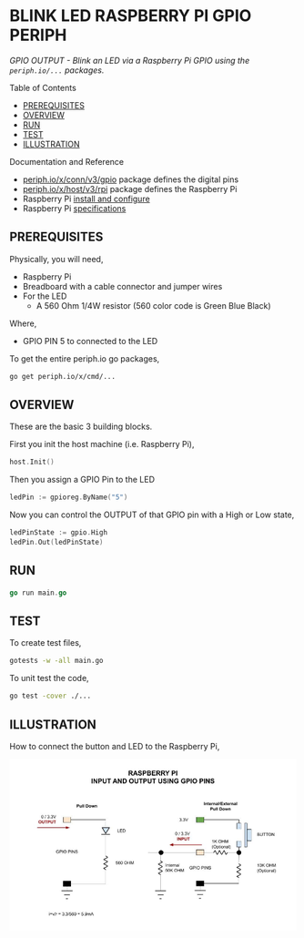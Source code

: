 # BLINK LED RASPBERRY PI GPIO PERIPH

_GPIO OUTPUT -
Blink an LED
via a Raspberry Pi GPIO
using the `periph.io/...` packages._

Table of Contents

* [PREREQUISITES](https://github.com/JeffDeCola/my-go-examples/tree/master/iot/raspberry-pi/blink-led-raspberry-pi-gpio-periph#prerequisites)
* [OVERVIEW](https://github.com/JeffDeCola/my-go-examples/tree/master/iot/raspberry-pi/blink-led-raspberry-pi-gpio-periph#overview)
* [RUN](https://github.com/JeffDeCola/my-go-examples/tree/master/iot/raspberry-pi/blink-led-raspberry-pi-gpio-periph#run)
* [TEST](https://github.com/JeffDeCola/my-go-examples/tree/master/iot/raspberry-pi/blink-led-raspberry-pi-gpio-periph#test)
* [ILLUSTRATION](https://github.com/JeffDeCola/my-go-examples/tree/master/iot/raspberry-pi/blink-led-raspberry-pi-gpio-periph#illustration)

Documentation and Reference

* [periph.io/x/conn/v3/gpio](https://pkg.go.dev/periph.io/x/conn/v3/gpio)
  package defines the digital pins
* [periph.io/x/host/v3/rpi](https://pkg.go.dev/periph.io/x/host/v3/rpi)
  package defines the Raspberry Pi
* Raspberry Pi
  [install and configure](https://github.com/JeffDeCola/my-cheat-sheets/tree/master/other/stem/technology/single-board-computers/raspberry-pi/install-and-configure-os-cheat-sheet)
* Raspberry Pi
  [specifications](https://github.com/JeffDeCola/my-cheat-sheets/tree/master/other/stem/technology/single-board-computers/raspberry-pi/specifications-cheat-sheet)

## PREREQUISITES

Physically, you will need,

* Raspberry Pi
* Breadboard with a cable connector and jumper wires
* For the LED
  * A 560 Ohm 1/4W resistor (560 color code is Green Blue Black)

Where,

* GPIO PIN 5 to connected to the LED

To get the entire periph.io go packages,

```bash
go get periph.io/x/cmd/...
```

## OVERVIEW

These are the basic 3 building blocks.

First you init the host machine (i.e. Raspberry Pi),

```go
host.Init()
```

Then you assign a GPIO Pin to the LED

```go
ledPin := gpioreg.ByName("5")
```

Now you can control the OUTPUT of that GPIO pin
with a High or Low state,

```go
ledPinState := gpio.High 
ledPin.Out(ledPinState)
```

## RUN

```go
go run main.go
```

## TEST

To create test files,

```bash
gotests -w -all main.go
```

To unit test the code,

```bash
go test -cover ./...
```

## ILLUSTRATION

How to connect the button and LED to the Raspberry Pi,

![IMAGE - raspberry-pi-input-and-output-using-gpio-pins - IMAGE](https://github.com/JeffDeCola/my-cheat-sheets/blob/master/docs/pics/raspberry-pi-input-and-output-using-gpio-pins.jpg?raw=true)
